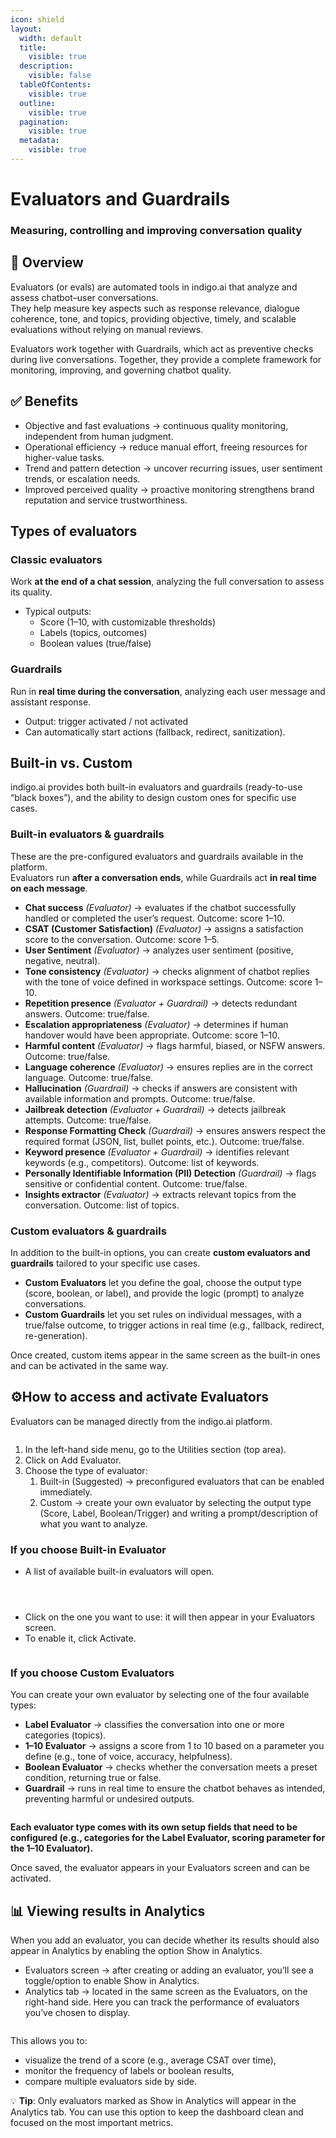 ```yaml
---
icon: shield
layout:
  width: default
  title:
    visible: true
  description:
    visible: false
  tableOfContents:
    visible: true
  outline:
    visible: true
  pagination:
    visible: true
  metadata:
    visible: true
---
```


# Evaluators and Guardrails

### Measuring, controlling and improving conversation quality

## 📌 Overview

Evaluators (or evals) are automated tools in indigo.ai that analyze and assess chatbot–user conversations.\
They help measure key aspects such as response relevance, dialogue coherence, tone, and topics, providing objective, timely, and scalable evaluations without relying on manual reviews.

Evaluators work together with Guardrails, which act as preventive checks during live conversations. Together, they provide a complete framework for monitoring, improving, and governing chatbot quality.

## ✅ Benefits

* Objective and fast evaluations → continuous quality monitoring, independent from human judgment.
* Operational efficiency → reduce manual effort, freeing resources for higher-value tasks.
* Trend and pattern detection → uncover recurring issues, user sentiment trends, or escalation needs.
* Improved perceived quality → proactive monitoring strengthens brand reputation and service trustworthiness.

## Types of evaluators

### Classic evaluators

Work **at the end of a chat session**, analyzing the full conversation to assess its quality.

* Typical outputs:
  * Score (1–10, with customizable thresholds)
  * Labels (topics, outcomes)
  * Boolean values (true/false)

### Guardrails

Run in **real time during the conversation**, analyzing each user message and assistant response.

* Output: trigger activated / not activated
* Can automatically start actions (fallback, redirect, sanitization).

## Built-in vs. Custom

indigo.ai provides both built-in evaluators and guardrails (ready-to-use “black boxes”), and the ability to design custom ones for specific use cases.

### Built-in evaluators & guardrails

These are the pre-configured evaluators and guardrails available in the platform.\
Evaluators run **after a conversation ends**, while Guardrails act **in real time on each message**.

* **Chat success** _(Evaluator)_ → evaluates if the chatbot successfully handled or completed the user’s request. Outcome: score 1–10.
* **CSAT (Customer Satisfaction)** _(Evaluator)_ → assigns a satisfaction score to the conversation. Outcome: score 1–5.
* **User Sentiment** _(Evaluator)_ → analyzes user sentiment (positive, negative, neutral).
* **Tone consistency** _(Evaluator)_ → checks alignment of chatbot replies with the tone of voice defined in workspace settings. Outcome: score 1–10.
* **Repetition presence** _(Evaluator + Guardrail)_ → detects redundant answers. Outcome: true/false.
* **Escalation appropriateness** _(Evaluator)_ → determines if human handover would have been appropriate. Outcome: score 1–10.
* **Harmful content** _(Evaluator)_ → flags harmful, biased, or NSFW answers. Outcome: true/false.
* **Language coherence** _(Evaluator)_ → ensures replies are in the correct language. Outcome: true/false.
* **Hallucination** _(Guardrail)_ → checks if answers are consistent with available information and prompts. Outcome: true/false.
* **Jailbreak detection** _(Evaluator + Guardrail)_ → detects jailbreak attempts. Outcome: true/false.
* **Response Formatting Check** _(Guardrail)_ → ensures answers respect the required format (JSON, list, bullet points, etc.). Outcome: true/false.
* **Keyword presence** _(Evaluator + Guardrail)_ → identifies relevant keywords (e.g., competitors). Outcome: list of keywords.
* **Personally Identifiable Information (PII) Detection** _(Guardrail)_ → flags sensitive or confidential content. Outcome: true/false.
* **Insights extractor** _(Evaluator)_ → extracts relevant topics from the conversation. Outcome: list of topics.

### Custom evaluators &  guardrails

In addition to the built-in options, you can create **custom evaluators and guardrails** tailored to your specific use cases.

* **Custom Evaluators** let you define the goal, choose the output type (score, boolean, or label), and provide the logic (prompt) to analyze conversations.
* **Custom Guardrails** let you set rules on individual messages, with a true/false outcome, to trigger actions in real time (e.g., fallback, redirect, re-generation).

Once created, custom items appear in the same screen as the built-in ones and can be activated in the same way.

## ⚙️How to access and activate Evaluators

Evaluators can be managed directly from the indigo.ai platform.

<figure><img src="../../../.gitbook/assets/add evaluator step 1.png" alt=""><figcaption></figcaption></figure>

1. In the left-hand side menu, go to the Utilities section (top area).
2. Click on Add Evaluator.
3. Choose the type of evaluator:
   1. Built-in (Suggested) → preconfigured evaluators that can be enabled immediately.
   2. Custom → create your own evaluator by selecting the output type (Score, Label, Boolean/Trigger) and writing a prompt/description of what you want to analyze.

### If you choose Built-in Evaluator

* A list of available built-in evaluators will open.

<figure><img src="../../../.gitbook/assets/add evaluator suggested1.png" alt=""><figcaption></figcaption></figure>

<figure><img src="../../../.gitbook/assets/add evaluator suggested2.png" alt=""><figcaption></figcaption></figure>

<figure><img src="../../../.gitbook/assets/add evaluator suggested3.png" alt=""><figcaption></figcaption></figure>

* Click on the one you want to use: it will then appear in your Evaluators screen.
* To enable it, click Activate.

<figure><img src="../../../.gitbook/assets/attiva evaluator.png" alt=""><figcaption></figcaption></figure>

### If you choose Custom Evaluators

You can create your own evaluator by selecting one of the four available types:

* **Label Evaluator** → classifies the conversation into one or more categories (topics).
* **1–10 Evaluator** → assigns a score from 1 to 10 based on a parameter you define (e.g., tone of voice, accuracy, helpfulness).
* **Boolean Evaluator** → checks whether the conversation meets a preset condition, returning true or false.
* **Guardrail** → runs in real time to ensure the chatbot behaves as intended, preventing harmful or undesired outputs.

<figure><img src="../../../.gitbook/assets/add evaluator custom.png" alt=""><figcaption></figcaption></figure>

**Each evaluator type comes with its own setup fields that need to be configured (e.g., categories for the Label Evaluator, scoring parameter for the 1–10 Evaluator).**&#x20;

Once saved, the evaluator appears in your Evaluators screen and can be activated.

## 📊 Viewing results in Analytics

When you add an evaluator, you can decide whether its results should also appear in Analytics by enabling the option Show in Analytics.

* Evaluators screen → after creating or adding an evaluator, you’ll see a toggle/option to enable Show in Analytics.
* Analytics tab → located in the same screen as the Evaluators, on the right-hand side. Here you can track the performance of evaluators you’ve chosen to display.

<figure><img src="../../../.gitbook/assets/view analytics.png" alt=""><figcaption></figcaption></figure>

This allows you to:

* visualize the trend of a score (e.g., average CSAT over time),
* monitor the frequency of labels or boolean results,
* compare multiple evaluators side by side.

💡 **Tip**: Only evaluators marked as Show in Analytics will appear in the Analytics tab. You can use this option to keep the dashboard clean and focused on the most important metrics.
